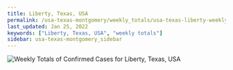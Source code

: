 ```yaml
---
title: Liberty, Texas, USA
permalink: /usa-texas-montgomery/weekly_totals/usa-texas-liberty-weekly_totals.html
last_updated: Jan 25, 2022
keywords: ["Liberty, Texas, USA", "weekly totals"]
sidebar: usa-texas-montgomery_sidebar
---
```


![Weekly Totals of Confirmed Cases for Liberty, Texas, USA](/covid_tracker/images/graphs/usa-texas-liberty-weekly_totals_graph.png)
